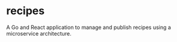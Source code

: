 # recipes
A Go and React application to manage and publish recipes using a microservice architecture.
